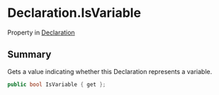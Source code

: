 # Declaration.IsVariable

Property in [Declaration](/docs/api/csharp/yarn.compiler.declaration.md)

## Summary


Gets a value indicating whether this Declaration represents a
variable.


```csharp
public bool IsVariable { get };
```

